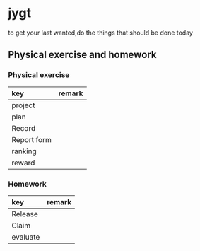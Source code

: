 # jygt
to get your last wanted,do the things that should be done today

## Physical exercise and homework

### Physical exercise 

|key|remark
:---|--
|project|
|plan|
|Record|
|Report form|
|ranking|
|reward|

### Homework
|key|remark
:---|--
|Release|
|Claim|
|evaluate|
